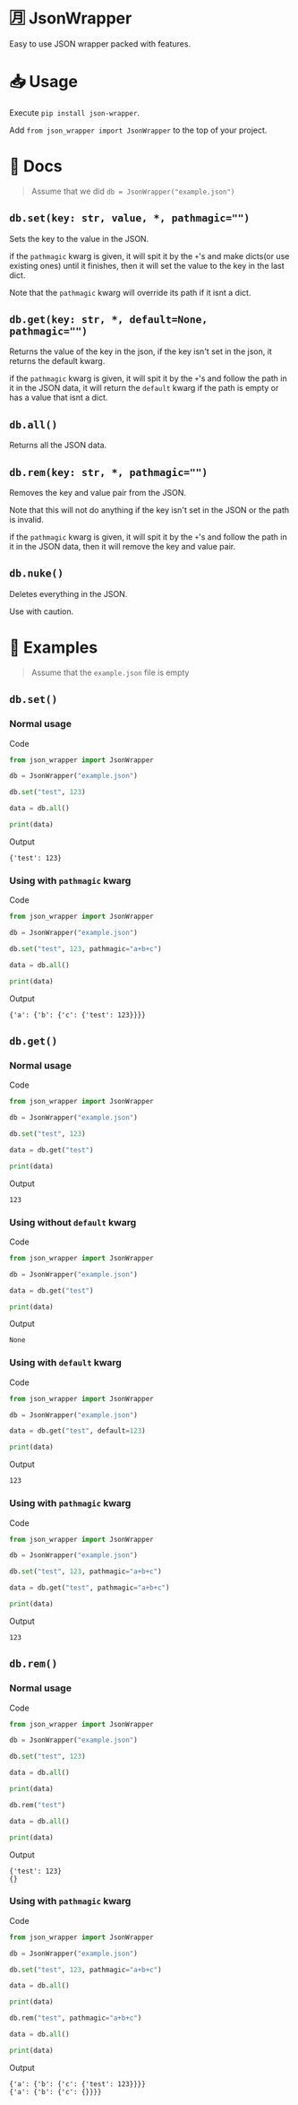 # 🈷️ JsonWrapper
Easy to use JSON wrapper packed with features. 
# 📥 Usage
Execute `pip install json-wrapper`.

Add `from json_wrapper import JsonWrapper` to the top of your project.
# 📄 Docs
> Assume that we did `db = JsonWrapper("example.json")`
## `db.set(key: str, value, *, pathmagic="")`
Sets the key to the value in the JSON.

if the `pathmagic` kwarg is given, it will spit it by the `+`'s and make dicts(or use existing ones) until it finishes, then it will set the value to the key in the last dict.

Note that the `pathmagic` kwarg will override its path if it isnt a dict.
## `db.get(key: str, *, default=None, pathmagic="")`
Returns the value of the key in the json, if the key isn't set in the json, it returns the default kwarg.

if the `pathmagic` kwarg is given, it will spit it by the `+`'s and follow the path in it in the JSON data, it will return the `default` kwarg if the path is empty or has a value that isnt a dict.
## `db.all()`
Returns all the JSON data.
## `db.rem(key: str, *, pathmagic="")`
Removes the key and value pair from the JSON.

Note that this will not do anything if the key isn't set in the JSON or the path is invalid.

if the `pathmagic` kwarg is given, it will spit it by the `+`'s and follow the path in it in the JSON data, then it will remove the key and value pair.
## `db.nuke()`
Deletes everything in the JSON.

Use with caution.
# 📘 Examples
> Assume that the `example.json` file is empty
## `db.set()`
### Normal usage
Code
```python
from json_wrapper import JsonWrapper

db = JsonWrapper("example.json")

db.set("test", 123)

data = db.all()

print(data)
```
Output
```
{'test': 123}
```
### Using with `pathmagic` kwarg
Code
```python
from json_wrapper import JsonWrapper

db = JsonWrapper("example.json")

db.set("test", 123, pathmagic="a+b+c")

data = db.all()

print(data)
```
Output
```
{'a': {'b': {'c': {'test': 123}}}}
```
## `db.get()`
### Normal usage
Code
```python
from json_wrapper import JsonWrapper

db = JsonWrapper("example.json")

db.set("test", 123)

data = db.get("test")

print(data)
```
Output
```
123
```
### Using without `default` kwarg
Code
```python
from json_wrapper import JsonWrapper

db = JsonWrapper("example.json")

data = db.get("test")

print(data)
```
Output
```
None
```
### Using with `default` kwarg
Code
```python
from json_wrapper import JsonWrapper

db = JsonWrapper("example.json")

data = db.get("test", default=123)

print(data)
```
Output
```
123
```
### Using with `pathmagic` kwarg
Code
```python
from json_wrapper import JsonWrapper

db = JsonWrapper("example.json")

db.set("test", 123, pathmagic="a+b+c")

data = db.get("test", pathmagic="a+b+c")

print(data)
```
Output
```
123
```
## `db.rem()`
### Normal usage
Code
```python
from json_wrapper import JsonWrapper

db = JsonWrapper("example.json")

db.set("test", 123)

data = db.all()

print(data)

db.rem("test")

data = db.all()

print(data)
```
Output
```
{'test': 123}
{}
```
### Using with `pathmagic` kwarg
Code
```python
from json_wrapper import JsonWrapper

db = JsonWrapper("example.json")

db.set("test", 123, pathmagic="a+b+c")

data = db.all()

print(data)

db.rem("test", pathmagic="a+b+c")

data = db.all()

print(data)
```
Output
```
{'a': {'b': {'c': {'test': 123}}}}
{'a': {'b': {'c': {}}}}
```
